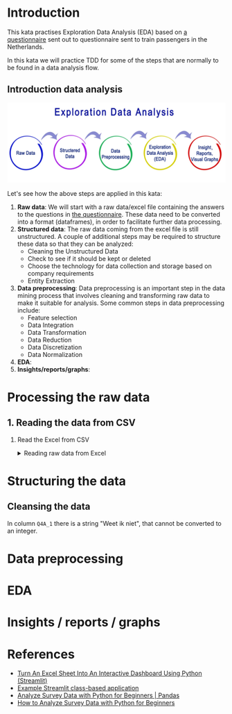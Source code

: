 # Introduction

This kata practises Exploration Data Analysis (EDA) based on 
[a questionnaire](questionnaire.md) sent out to
questionnaire sent to train passengers in the Netherlands.

In this kata we will practice TDD for some of the steps 
that are normally to be found in a data analysis flow.

## Introduction data analysis

![Data analysis](./images/data-analysis.webp)

Let's see how the above steps are applied in this kata:

1. **Raw data**: 
   We will start with a raw data/excel file containing the answers to the questions in 
   [the questionnaire](questionnaire.md). These data need to be converted into a format
   (dataframes), in order to facilitate further data processing.
2. **Structured data**: 
   The raw data coming from the excel file is still unstructured. A couple of additional
   steps may be required to structure these data so that they can be analyzed:
   - Cleaning the Unstructured Data
   - Check to see if it should be kept or deleted
   - Choose the technology for data collection and storage based on company requirements
   - Entity Extraction
3. **Data preprocessing**: Data preprocessing is an important step in the data mining process 
   that involves cleaning and transforming raw data to make it suitable for analysis. 
   Some common steps in data preprocessing include:
   - Feature selection
   - Data Integration
   - Data Transformation
   - Data Reduction
   - Data Discretization
   - Data Normalization
4. **EDA**:
5. **Insights/reports/graphs**:

# Processing the raw data

## 1. Reading the data from CSV

1. Read the Excel from CSV
   <details>
     <summary>Reading raw data from Excel</summary>

   ```python
   import pandas as pnds

   def _read_variable_sheet(self):
      return pnds.read_excel(
         io = "ritten-jan_mar_2023.xlsx",
         engine = "openpyxl",
         header = 0,
         sheet_name = "variabelen")

    def _read_ns_klimaat_ritten_sheet(self):
      return pnds.read_excel(
         io = "ritten-jan_mar_2023.xlsx",
         engine = "openpyxl",
         nrows = 20)
   ```
   </details>

# Structuring the data

## Cleansing the data

In column `Q4A_1` there is a string "Weet ik niet", that cannot be converted to an integer. 

# Data preprocessing

# EDA

# Insights / reports / graphs

# References

- [Turn An Excel Sheet Into An Interactive Dashboard Using Python (Streamlit)](https://www.youtube.com/watch?v=Sb0A9i6d320)
- [Example Streamlit class-based application](https://learningtofly.dev/blog/streamlit-class-based-app)
- [Analyze Survey Data with Python for Beginners | Pandas](https://www.youtube.com/watch?v=B-lliwc0ZMk)
- [How to Analyze Survey Data with Python for Beginners](https://www.dataquest.io/blog/how-to-analyze-survey-data-python-beginner/)
